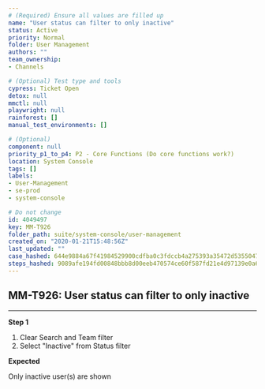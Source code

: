 ```yaml
---
# (Required) Ensure all values are filled up
name: "User status can filter to only inactive"
status: Active
priority: Normal
folder: User Management
authors: ""
team_ownership: 
- Channels

# (Optional) Test type and tools
cypress: Ticket Open
detox: null
mmctl: null
playwright: null
rainforest: []
manual_test_environments: []

# (Optional)
component: null
priority_p1_to_p4: P2 - Core Functions (Do core functions work?)
location: System Console
tags: []
labels: 
- User-Management
- se-prod
- system-console

# Do not change
id: 4049497
key: MM-T926
folder_path: suite/system-console/user-management
created_on: "2020-01-21T15:48:56Z"
last_updated: ""
case_hashed: 644e9884a67f41984529900cdfba0c3fdccb4a275393a35472d53550476db252df9fe2cc28b8c487de9c0a6dcba2d88c
steps_hashed: 9089afe194fd00848bbb8d00eeb470574ce60f587fd21e4d97139e0a6674d7cfb4de3a4f924c9c6ab97b111892f38556
---
```


## MM-T926: User status can filter to only inactive

---

**Step 1**

1. Clear Search and Team filter
2. Select "Inactive" from Status filter

**Expected**

Only inactive user(s) are shown
